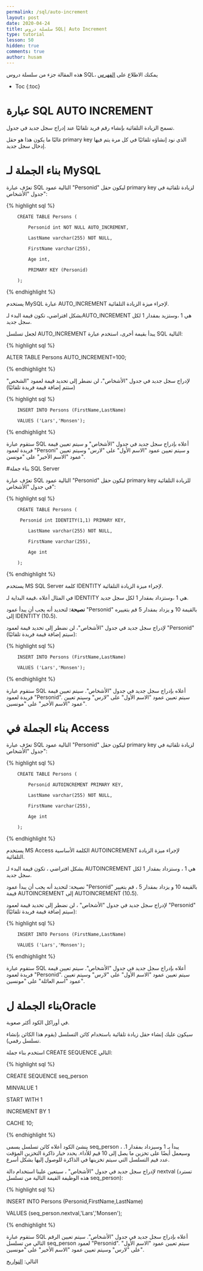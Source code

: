 ```yaml
---
permalink: /sql/auto-increment
layout: post
date: 2020-04-24
title: سلسلة دروس SQL| Auto Increment
type: tutorial
lesson: 50
hidden: true
comments: true
author: husam
---
```


هذه المقالة جزء من سلسلة دروس SQL، يمكنك الاطلاع على [الفهرس](intro)

* Toc
{:toc}

# عبارة SQL AUTO INCREMENT

تسمح الزيادة التلقائية بإنشاء رقم فريد تلقائيًا عند إدراج سجل جديد في جدول.

غالبًا ما يكون هذا هو حقل primary key الذي نود إنشاؤه تلقائيًا في كل مرة يتم فيها إدخال سجل جديد.

# بناء الجملة لـ MySQL

تعرّف عبارة SQL التالية عمود "Personid" ليكون حقل primary key لزيادة تلقائية في جدول "الأشخاص":

{% highlight sql %}

		CREATE TABLE Persons (

		    Personid int NOT NULL AUTO_INCREMENT,

		    LastName varchar(255) NOT NULL,

		    FirstName varchar(255),

		    Age int,

		    PRIMARY KEY (Personid)

		); 

{% endhighlight %}

يستخدم MySQL عبارة AUTO_INCREMENT لإجراء ميزة الزيادة التلقائية.

بشكل افتراضي، تكون قيمة البدء لـAUTO_INCREMENT هي 1 ،وستزيد بمقدار 1 لكل سجل جديد.

لجعل تسلسل AUTO_INCREMENT يبدأ بقيمة أخرى، استخدم عبارة SQL التالية:

{% highlight sql %}

ALTER TABLE Persons AUTO_INCREMENT=100; 

{% endhighlight %}

لإدراج سجل جديد في جدول "الأشخاص"، لن نضطر إلى تحديد قيمة لعمود "الشخص" (ستتم إضافة قيمة فريدة تلقائيًا)

{% highlight sql %}

		INSERT INTO Persons (FirstName,LastName)

		VALUES ('Lars','Monsen'); 

{% endhighlight %}

ستقوم عبارة SQL أعلاه بإدراج سجل جديد في جدول "الأشخاص" و سيتم تعيين قيمة فريدة لعمود "Personi" و سيتم تعيين عمود "الاسم الأول" على "لارس" وسيتم تعيين عمود "الاسم الأخير" على "مونسن".

#بناء جملة SQL Server

تعرّف عبارة SQL التالية عمود "Personid" ليكون حقل primary key للزيادة التلقائية في جدول "الأشخاص":

{% highlight sql %}

		CREATE TABLE Persons (

   		 Personid int IDENTITY(1,1) PRIMARY KEY,

		    LastName varchar(255) NOT NULL,

		    FirstName varchar(255),

		    Age int

		); 

{% endhighlight %}

يستخدم MS SQL Server كلمة IDENTITY لإجراء ميزة الزيادة التلقائية.

في المثال أعلاه ،قيمة البداية لـ IDENTITY هي 1 ،وستزداد بمقدار 1 لكل سجل جديد.

**نصيحة:** لتحديد أنه يجب أن يبدأ عمود "Personid" بالقيمة 10 و يزداد بمقدار 5 قم بتغييره إلى IDENTITY (10،5).

لإدراج سجل جديد في جدول "الأشخاص"، لن نضطر إلى تحديد قيمة لعمود "Personid" (سيتم إضافة قيمة فريدة تلقائيًا):

{% highlight sql %}

		INSERT INTO Persons (FirstName,LastName)

		VALUES ('Lars','Monsen'); 

{% endhighlight %}

ستقوم عبارة SQL أعلاه بإدراج سجل جديد في جدول "الأشخاص". سيتم تعيين قيمة فريدة لعمود "Personid". سيتم تعيين عمود "الاسم الأول" على "لارس" وسيتم تعيين عمود "الاسم الأخير" على "مونسين".

# بناء الجملة في Access

تعرّف عبارة SQL التالية عمود "Personid" ليكون حقل primary key لزيادة تلقائية في جدول "الأشخاص":

{% highlight sql %}

		CREATE TABLE Persons (

		    Personid AUTOINCREMENT PRIMARY KEY,

		    LastName varchar(255) NOT NULL,

		    FirstName varchar(255),

		    Age int

		); 

{% endhighlight %}

يستخدم MS Access الكلمة الأساسية AUTOINCREMENT لإجراء ميزة الزيادة التلقائية.

بشكل افتراضي ، تكون قيمة البدء لـ AUTOINCREMENT  هي 1 ، وستزداد بمقدار 1 لكل سجل جديد.

نصيحة: لتحديد أنه يجب أن يبدأ عمود "Personid" بالقيمة 10 و يزداد بمقدار 5 ، قم بتغيير قيمة AUTOINCREMENT  إلى AUTOINCREMENT (10،5).

لإدراج سجل جديد في جدول "الأشخاص" ، لن نضطر إلى تحديد قيمة لعمود "Personid" (سيتم إضافة قيمة فريدة تلقائيًا):

{% highlight sql %}

		INSERT INTO Persons (FirstName,LastName)

		VALUES ('Lars','Monsen'); 

{% endhighlight %}

ستقوم عبارة SQL أعلاه بإدراج سجل جديد في جدول "الأشخاص". سيتم تعيين قيمة فريدة لعمود "Personid". سيتم تعيين عمود "الاسم الأول" على "لارس" وسيتم تعيين عمود "اسم العائلة" على "مونسين".

# بناء الجملة لOracle

في أوراكل الكود أكثر صعوبة.

سيكون عليك إنشاء حقل زيادة تلقائية باستخدام كائن التسلسل (يقوم هذا الكائن بإنشاء تسلسل رقمي).

استخدم بناء جملة CREATE SEQUENCE التالي:

{% highlight sql %}

CREATE SEQUENCE seq_person

MINVALUE 1

START WITH 1

INCREMENT BY 1

CACHE 10; 

{% endhighlight %}

ينشئ الكود أعلاه كائن تسلسل يسمى seq_person ، يبدأ بـ 1 وسيزداد بمقدار 1. وسيعمل أيضًا على تخزين ما يصل إلى 10 قيم للأداء. يحدد خيار ذاكرة التخزين المؤقت عدد قيم التسلسل التي سيتم تخزينها في الذاكرة للوصول إليها بشكل أسرع.

لإدراج سجل جديد في جدول "الأشخاص" ، سيتعين علينا استخدام دالة nextval (تسترد هذه الوظيفة القيمة التالية من تسلسل seq_person):

{% highlight sql %}

INSERT INTO Persons (Personid,FirstName,LastName)

VALUES (seq_person.nextval,'Lars','Monsen'); 

{% endhighlight %}

ستقوم عبارة SQL أعلاه بإدراج سجل جديد في جدول "الأشخاص". سيتم تعيين الرقم التالي من تسلسل seq_person لعمود "Personid". سيتم تعيين عمود "الاسم الأول" على "لارس" وسيتم تعيين عمود "الاسم الأخير" على "مونسين".

التالي: [التواريخ](التواريخ)
